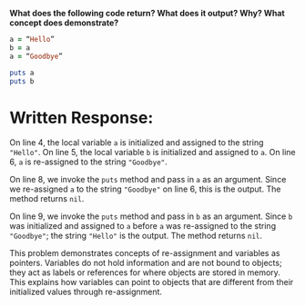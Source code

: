**What does the following code return? What does it output? Why? What concept does demonstrate?**

```ruby
a = “Hello”
b = a
a = “Goodbye”

puts a
puts b
```

# Written Response:

On line 4, the local variable `a` is initialized and assigned to the string `"Hello"`.
On line 5, the local variable `b` is initialized and assigned to `a`.
On line 6, `a` is re-assigned to the string `"Goodbye"`.

On line 8, we invoke the `puts` method and pass in `a` as an argument. Since we re-assigned `a` to the string `"Goodbye"` on line 6, this is the output. The method returns `nil`.

On line 9, we invoke the `puts` method and pass in `b` as an argument. Since `b` was initialized and assigned to `a` before `a` was re-assigned to the string `"Goodbye"`; the string `"Hello"` is the output. The method returns `nil`.

This problem demonstrates concepts of re-assignment and variables as pointers. Variables do not hold information and are not bound to objects; they act as labels or references for where objects are stored in memory. This explains how variables can point to objects that are different from their initialized values through re-assignment.


